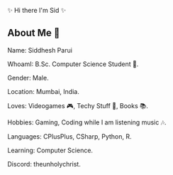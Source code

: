✨ Hi there I'm Sid ✨

About Me 💫
-------------------------------

Name: Siddhesh Parui

WhoamI: B.Sc. Computer Science Student 🏫.

Gender: Male.

Location: Mumbai, India.

Loves: Videogames 🎮, Techy Stuff 🤖, Books 📚.

Hobbies: Gaming, Coding while I am listening music 🎶.

Languages: CPlusPlus, CSharp, Python, R.

Learning: Computer Science.

Discord: theunholychrist.
